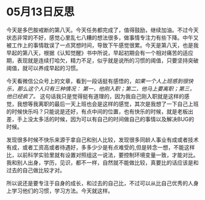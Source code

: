 # 05月13日反思
今天是多巴胺戒断的第八天。今天任务都完成了，值得鼓励，继续加油。不过今天状态非常的不好，感觉心里乱七八糟的想法很多，做事情专注力有些下降。中午又被工作上的事情耽误了一点冥想时间，导致下午感觉很累。今天是第八天，也是我早起的第八天，根据《认知觉醒》书中所说，早起初期会有一个相对痛苦的适应期，表现就是连续打哈欠，精力不足，似乎就是说所的习惯的阈值，只要坚持突破阈值，就可以养成早起的习惯。

今天看微信公众号上的文章，看到一段话挺有感悟的，*如果一个人上班感到很快乐，那么这个人只有三种情况：
第一，他刚入职；第二，他马上要离职；第三，他已经疯了。* 这句话我只是觉得挺有道理的，因为我自己刚入职就是这样的感觉，我想等我离职的最后一天上班也会是这样的感觉，其次是我想了一下自己上班的时候快乐吗？只能说是还好，有点中间的位置，也有快乐的时候，就是老板出差，手上没太多活的时候，因为可以有自己的时间做自己的事情以及解决BUG的时候。

发现很多时候不快乐来源于拿自己和别人比较，发现很多同龄人事业有成或者技术有成，或者工资高或者待遇好，多多少少是有点难受的,但是转念一想，不能这样比，以前科学实验里就有设置对照组这一说法，要控制环境变量一致，才能对比。我和别人出身，学历，见识，都不一样，自然就不能做比较，真要比的话应该是和过去的自己做比较才对。

所以说还是要专注于自身的成长，和过去的自己比，不过可以从比自己优秀的人身上学习他们的习惯，学习方法。今天就这样。